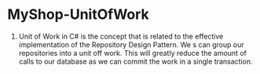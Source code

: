 # MyShop-UnitOfWork

1. Unit of Work in C# is the concept that is related to the effective implementation of the Repository Design Pattern.
We s can group our repositories into a unit off work. This will greatly reduce the amount of calls to our database as we can commit the work in a single transaction.


